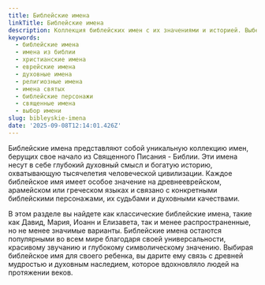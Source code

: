 ```yaml
---
title: Библейские имена
linkTitle: Библейские имена
description: Коллекция библейских имен с их значениями и историей. Выберите имя с глубоким духовным смыслом для своего ребенка из священных текстов.
keywords:
  - библейские имена
  - имена из библии
  - христианские имена
  - еврейские имена
  - духовные имена
  - религиозные имена
  - имена святых
  - библейские персонажи
  - священные имена
  - выбор имени
slug: bibleyskie-imena
date: '2025-09-08T12:14:01.426Z'
---
```


Библейские имена представляют собой уникальную коллекцию имен, берущих свое начало из Священного Писания - Библии. Эти имена несут в себе глубокий духовный смысл и богатую историю, охватывающую тысячелетия человеческой цивилизации. Каждое библейское имя имеет особое значение на древнееврейском, арамейском или греческом языках и связано с конкретными библейскими персонажами, их судьбами и духовными качествами.

В этом разделе вы найдете как классические библейские имена, такие как Давид, Мария, Иоанн и Елизавета, так и менее распространенные, но не менее значимые варианты. Библейские имена остаются популярными во всем мире благодаря своей универсальности, красивому звучанию и глубокому символическому значению. Выбирая библейское имя для своего ребенка, вы дарите ему связь с древней мудростью и духовным наследием, которое вдохновляло людей на протяжении веков.
